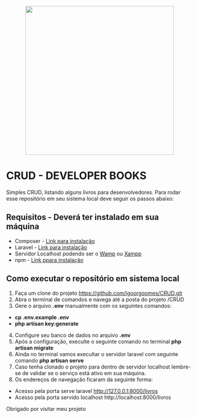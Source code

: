 <p align="center"><a href="https://laravel.com" target="_blank"><img src="https://raw.githubusercontent.com/laravel/art/master/logo-lockup/5%20SVG/2%20CMYK/1%20Full%20Color/laravel-logolockup-cmyk-red.svg" width="400"></a></p>

# CRUD - DEVELOPER BOOKS
Simples CRUD, listando alguns livros para desenvolvedores. Para rodar esse repositório em seu sistema local deve seguir os passos abaixo:

## Requisitos - Deverá ter instalado em sua máquina

- Composer - [Link para instalação](https://getcomposer.org/download/)
- Laravel - [Link para instalação](https://laravel.com/docs/8.x)
- Servidor Localhost podendo ser o [Wamp](https://www.wampserver.com/en/) ou [Xampp](https://www.apachefriends.org/pt_br/index.html)
- npm - [Link ppara instalação](https://docs.npmjs.com/downloading-and-installing-node-js-and-npm)

## Como executar o repositório em sistema local
1. Faça um clone do projeto https://github.com/igoorgoomes/CRUD.git
2. Abra o terminal de comandos e navega até a posta do projeto /CRUD
3. Gere o arquivo **.env** manualmente com os seguintes comandos:
- **cp .env.example .env**
- **php artisan key:generate**
4. Configure seu banco de dados no arquivo **.env**
5. Após a configuração, execulte o seguinte comando no terminal **php artisan migrate**
6. Ainda no terminal vamos execultar o servidor laravel com seguinte comando **php artisan serve**
7. Caso tenha clonado o projeto para dentro de servidor localhost lembre-se de validar se o serviço está ativo em sua máquina.
8. Os endereços de navegação ficaram da seguinte forma:
- Acesso pela porta serve laravel http://127.0.0.1:8000/livros
- Acesso pela porta servido localhost http://localhost:8000/livros

Obrigado por visitar meu projeto
